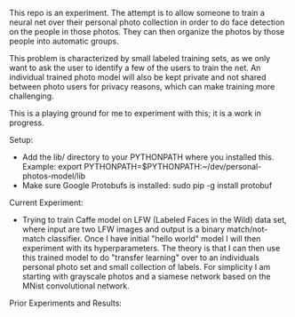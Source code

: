 This repo is an experiment. The attempt is to allow someone to train a neural net over their personal photo collection in order to do face detection on the people in those photos. They can then organize the photos by those people into automatic groups.

This problem is characterized by small labeled training sets, as we only want to ask the user to identify a few of the users to train the net. An individual trained photo model will also be kept private and not shared between photo users for privacy reasons, which can make training more challenging.

This is a playing ground for me to experiment with this; it is a work in progress.

Setup:
* Add the lib/ directory to your PYTHONPATH where you installed this. Example:
export PYTHONPATH=$PYTHONPATH:~/dev/personal-photos-model/lib
* Make sure Google Protobufs is installed: sudo pip -g install protobuf


Current Experiment:
* Trying to train Caffe model on LFW (Labeled Faces in the Wild) data set, where input are two LFW images and output is a binary match/not-match classifier. Once I have initial "hello world" model I will then experiment with its hyperparameters. The theory is that I can then use this trained model to do "transfer learning" over to an individuals personal photo set and small collection of labels. For simplicity I am starting with
grayscale photos and a siamese network based on the MNist convolutional network.

Prior Experiments and Results:
